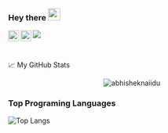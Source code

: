 ### Hey there <img src="https://media.giphy.com/media/hvRJCLFzcasrR4ia7z/giphy.gif" width="25px">
<a href="https://twitter.com/rodrigofay">
  <img align="left" alt="Rodrigo Vergara | Twitter" width="22px" src="https://raw.githubusercontent.com/peterthehan/peterthehan/master/assets/twitter.svg" />
</a>
<a href="https://www.linkedin.com/in/rodrigo-vergara/">
  <img align="left" alt="Rodrigo's LinkedIN" width="22px" src="https://raw.githubusercontent.com/peterthehan/peterthehan/master/assets/linkedin.svg" />
</a>

![](https://visitor-badge.glitch.me/badge?page_id=rodrigofay.rodrigofay)

<br />


📈 My GitHub Stats

<p align="center"> <img src="https://github-readme-stats.vercel.app/api?username=rodrigofay&show_icons=true&theme=gotham" alt="abhisheknaiidu" />
  
  ### Top Programing Languages

![Top Langs](https://github-readme-stats.vercel.app/api/top-langs/?username=rodrigofay&theme=dark&layout=compact&hide=tex,lua)

<!--
**rodrigofay/rodrigofay** is a ✨ _special_ ✨ repository because its `README.md` (this file) appears on your GitHub profile.

Here are some ideas to get you started:

- 🔭 I’m currently working on ...
- 🌱 I’m currently learning ...
- 👯 I’m looking to collaborate on ...
- 🤔 I’m looking for help with ...
- 💬 Ask me about ...
- 📫 How to reach me: ...
- 😄 Pronouns: ...
- ⚡ Fun fact: ...
-->
